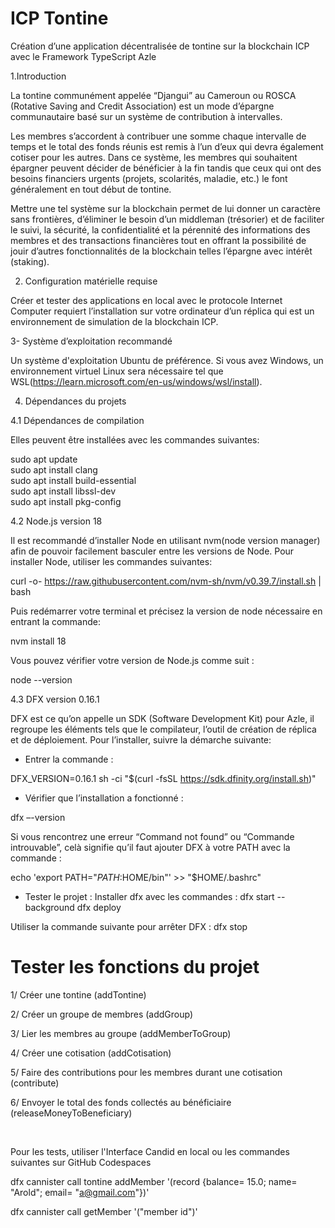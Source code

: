 # ICP Tontine

Création d’une application décentralisée de tontine sur la blockchain ICP avec le Framework TypeScript Azle


1.Introduction

La tontine communément appelée “Djangui” au Cameroun ou ROSCA (Rotative Saving and Credit Association) est un mode d’épargne communautaire basé sur un système de contribution à intervalles.

Les membres s’accordent à contribuer une somme chaque intervalle de temps et le total des fonds réunis est remis à l’un d’eux qui devra également cotiser pour les autres. Dans ce système, les membres qui souhaitent épargner peuvent décider de bénéficier à la fin tandis que ceux qui ont des besoins financiers urgents (projets, scolarités, maladie, etc.) le font généralement en tout début de tontine.

Mettre une tel système sur la blockchain permet de lui donner un caractère sans frontières, d’éliminer le besoin d’un middleman (trésorier) et de faciliter le suivi, la sécurité, la confidentialité et la pérennité des informations des membres et des transactions financières tout en offrant la possibilité de jouir d’autres fonctionnalités de la blockchain telles l’épargne avec intérêt (staking).


2. Configuration matérielle requise

Créer et tester des applications en local avec le protocole Internet Computer requiert l’installation sur votre ordinateur d’un réplica qui est un environnement de simulation de la blockchain ICP.

3- Système d’exploitation recommandé

Un système d'exploitation Ubuntu de préférence. Si vous avez Windows, un environnement virtuel Linux sera nécessaire tel que WSL(https://learn.microsoft.com/en-us/windows/wsl/install).

4. Dépendances du projets

4.1 Dépendances de compilation 

Elles peuvent être installées avec les commandes suivantes:</br> 

sudo apt update </br> 
sudo apt install clang </br> 
sudo apt install build-essential </br> 
sudo apt install libssl-dev </br> 
sudo apt install pkg-config </br> 

4.2 Node.js version 18

Il est recommandé d’installer Node en utilisant nvm(node version manager) afin de pouvoir facilement basculer entre les versions de Node.
Pour installer Node, utiliser les commandes suivantes: 

curl -o- https://raw.githubusercontent.com/nvm-sh/nvm/v0.39.7/install.sh | bash

Puis redémarrer votre terminal et précisez la version de node nécessaire en entrant la commande:

nvm install 18

Vous pouvez vérifier votre version de Node.js comme suit :

node --version

4.3 DFX version 0.16.1

DFX est ce qu’on appelle un SDK (Software Development Kit) pour Azle, il regroupe les éléments tels que le compilateur, l’outil de création de réplica et de déploiement.
Pour l’installer, suivre la démarche suivante: 
- Entrer la commande : 

DFX_VERSION=0.16.1 sh -ci "$(curl -fsSL https://sdk.dfinity.org/install.sh)"

- Vérifier que l’installation a fonctionné :

dfx –-version

Si vous rencontrez une erreur “Command not found” ou “Commande introuvable”, celà signifie qu’il faut ajouter DFX à votre PATH avec la commande : 

echo 'export PATH="$PATH:$HOME/bin"' >> "$HOME/.bashrc"


- Tester le projet : 
Installer dfx avec les commandes : 
dfx start --background
dfx deploy

Utiliser la commande suivante pour arrêter DFX :
dfx stop


# Tester les fonctions du projet


 1/ Créer une tontine (addTontine)

 2/ Créer un groupe de membres (addGroup)

 3/ Lier les membres au groupe (addMemberToGroup)

 4/ Créer une cotisation (addCotisation)

 5/ Faire des contributions pour les membres durant une cotisation (contribute)
 
 6/ Envoyer le total des fonds collectés au bénéficiaire (releaseMoneyToBeneficiary)
 
 </br> 
 
 Pour les tests, utiliser l'Interface Candid en local ou les commandes suivantes sur GitHub Codespaces
 
 
 dfx cannister call tontine addMember '(record {balance= 15.0; name= "Arold"; email= "a@gmail.com"})'
 
 dfx cannister call getMember '("member id")'
